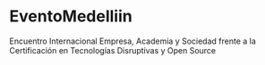 # EventoMedelliin
Encuentro Internacional Empresa, Academia y Sociedad frente a la Certificación en Tecnologías Disruptivas y Open Source
